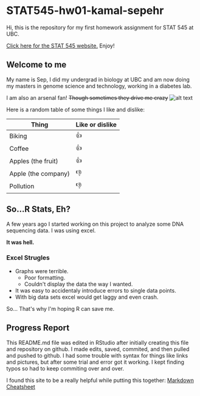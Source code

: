 # STAT545-hw01-kamal-sepehr

Hi, this is the repository for my first homework assignment for STAT 545 at UBC.

[Click here for the STAT 545 website.](http://www.stat545.com) Enjoy!


## Welcome to me

My name is Sep, I did my undergrad in biology at UBC and am now doing my masters in genome science and technology, working in a diabetes lab.

I am also an arsenal fan! ~~Though sometimes they drive me crazy~~
![alt text][logo]

[logo]: http://soccersurgery.net/wp-content/uploads/2016/06/arsenal-logo-128x128.jpg "Arsenal"

Here is a random table of some things I like and dislike:

**Thing** | **Like or dislike** |
--- | --- 
Biking | :thumbsup:
Coffee | :thumbsup:
Apples (the fruit) | :thumbsup:
Apple (the company) | :thumbsdown:
Pollution | :thumbsdown:

## So...R Stats, Eh?

A few years ago I started working on this project to analyze some DNA sequencing data. I was using excel.

**It was hell.**

### Excel Strugles
+ Graphs were terrible.
    + Poor formatting.
    + Couldn't display the data the way I wanted.
+ It was easy to accidentaly introduce errors to single data points.
+ With big data sets excel would get laggy and even crash.

So... That's why I'm hoping R can save me.


## Progress Report

This README.md file was edited in RStudio after initially creating this file and repository on github. I made edits, saved, commited, and then pulled and pushed to github. I had some trouble with syntax for things like links and pictures, but after some trial and error got it working. I kept finding typos so had to keep commiting over and over.

I found this site to be a really helpful while putting this together: [Markdown Cheatsheet](https://github.com/adam-p/markdown-here/wiki/Markdown-Cheatsheet)

